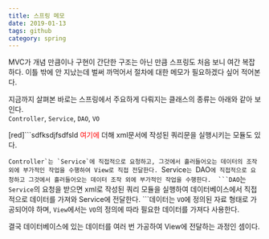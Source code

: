 ```yaml
---
title: 스프링 메모
date: 2019-01-13
tags: github 
category: spring
---
```


MVC가 개념 만큼이나 구현이 간단한 구조는 아닌 만큼 스프링도 처음 보니 여간 복잡하다. 
이틀 밖에 안 지났는데 벌써 까먹어서 절차에 대한 메모가 필요하겠다 싶어 적어본다.

지금까지 살펴본 바로는 스프링에서 주요하게 다뤄지는 클래스의 종류는 아래와 같아 보인다.
<br>`Controller`, `Service`, `DAO`, `VO`

[red]```sdfksdjfsdfsld
<font color="red">여기에</font> 더해 xml문서에 작성된 쿼리문을 실행시키는 모듈도 있다.

```Controller`는 `Service`에 직접적으로 요청하고, 그것에서 흘러들어오는 데이터의 조작 외에 부가적인 작업을 수행하여 View로 직접 전달한다.
```Service`는 `DAO`에 직접적으로 요청하고 그것에서 흘러들어오는 데이터 조작 외에 부가적인 작업을 수행한다. 
```DAO`는 `Service`의 요청을 받으면 xml로 작성된 쿼리 모듈을 실행하여 데이터베이스에서 직접적으로 데이터를 가져와 Service에 전달한다.
```데이터는 `VO`에 정의된 자료 형태로 가공되어야 하며, `View`에서는 `VO`의 정의에 따라 필요한 데이터를 가져다 사용한다.

결국 데이터베이스에 있는 데이터를 여러 번 가공하여 View에 전달하는 과정인 셈이다. 



